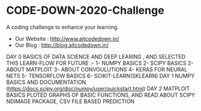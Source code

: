 
# CODE-DOWN-2020-Challenge
A coding challenge to enhance your learning. <br>
 - Our Website : http://www.aitcodedown.in/ <br>
 - Our Blog : http://blog.aitcodedown.in/

DAY 0 BASICS OF DATA SCIENCE AND DEEP LEARING , AND SELECTED THIS LEARN-FLOW FOR FUTURE :-
      1- NUMPY BASICS
      2- SCIPY BASICS 
      2- ABOUT MATPLOIT
      3- ABOUT CONVOULUTIONS
      4- KERAS FOR NEURAL NETS
      5- TENSORFLOW BASICS
      6- SCIKIT-LEARN(SKLEARN)
DAY 1 NUMPY BASICS AND DOCUMENTATION (https://docs.scipy.org/doc/numpy/user/quickstart.html)
DAY 2 MATPLOIT BASICS PLOTED GRAPHS OF BASIC FUNCTIONS, AND READ ABOUT SCIPY NDIMAGE PACKAGE, CSV FILE BASED PREDICTION 

      
